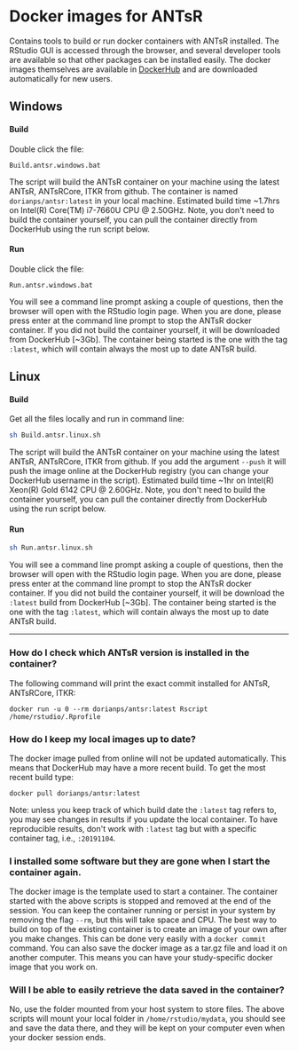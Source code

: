 # Docker images for ANTsR
Contains tools to build or run docker containers with ANTsR installed. The RStudio GUI is accessed through the browser, and several developer tools are available so that other packages can be installed easily. The docker images themselves are available in [DockerHub](https://hub.docker.com/u/dorianps) and are downloaded automatically for new users.


## Windows
#### Build
Double click the file:
```
Build.antsr.windows.bat
```
The script will build the ANTsR container on your machine using the latest ANTsR, ANTsRCore, ITKR from github. The container is named `dorianps/antsr:latest` in your local machine. Estimated build time ~1.7hrs on Intel(R) Core(TM) i7-7660U CPU @ 2.50GHz. Note, you don't need to build the container yourself, you can pull the container directly from DockerHub using the run script below.

#### Run
Double click the file:
```
Run.antsr.windows.bat
```
You will see a command line prompt asking a couple of questions, then the browser will open with the RStudio login page. When you are done, please press enter at the command line prompt to stop the ANTsR docker container. If you did not build the container yourself, it will be downloaded from DockerHub [~3Gb]. The container being started is the one with the tag `:latest`, which will contain always the most up to date ANTsR build.
  
## Linux
#### Build
Get all the files locally and run in command line:
```bash
sh Build.antsr.linux.sh
```
The script will build the ANTsR container on your machine using the latest ANTsR, ANTsRCore, ITKR from github. If you add the argument `--push` it will push the image online at the DockerHub registry (you can change your DockerHub username in the script). Estimated build time ~1hr on Intel(R) Xeon(R) Gold 6142 CPU @ 2.60GHz. Note, you don't need to build the container yourself, you can pull the container directly from DockerHub using the run script below.

#### Run
```bash
sh Run.antsr.linux.sh
```
You will see a command line prompt asking a couple of questions, then the browser will open with the RStudio login page. When you are done, please press enter at the command line prompt to stop the ANTsR docker container. If you did not build the container yourself, it will be download the `:latest` build from DockerHub [~3Gb]. The container being started is the one with the tag `:latest`, which will contain always the most up to date ANTsR build.



---

### How do I check which ANTsR version is installed in the container?
The following command will print the exact commit installed for ANTsR, ANTsRCore, ITKR:
```
docker run -u 0 --rm dorianps/antsr:latest Rscript /home/rstudio/.Rprofile
```

### How do I keep my local images up to date?
The docker image pulled from online will not be updated automatically. This means that DockerHub may have a more recent build. To get the most recent build type:
```
docker pull dorianps/antsr:latest
```
Note: unless you keep track of which build date the `:latest` tag refers to, you may see changes in results if you update the local container. To have reproducible results, don't work with `:latest` tag but with a specific container tag, i.e., `:20191104`.

### I installed some software but they are gone when I start the container again.
The docker image is the template used to start a container. The container started with the above scripts is stopped and removed at the end of the session. You can keep the container running or persist in your system by removing the flag `--rm`, but this will take space and CPU. The best way to build on top of the existing container is to create an image of your own after you make changes. This can be done very easily with a `docker commit` command. You can also save the docker image as a tar.gz file and load it on another computer. This means you can have your study-specific docker image that you work on.

### Will I be able to easily retrieve the data saved in the container?
No, use the folder mounted from your host system to store files. The above scripts will mount your local folder in `/home/rstudio/mydata`, you should see and save the data there, and they will be kept on your computer even when your docker session ends.
